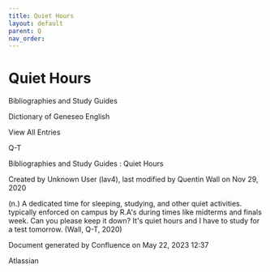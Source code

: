 ```yaml
---
title: Quiet Hours
layout: default
parent: Q
nav_order:
---
```


# Quiet Hours

Bibliographies and Study Guides

Dictionary of Geneseo English

View All Entries

Q-T

Bibliographies and Study Guides : Quiet Hours

Created by  Unknown User (lav4), last modified by  Quentin Wall on Nov 29, 2020

(n.) A dedicated time for sleeping, studying, and other quiet activities. typically enforced on campus by R.A's during times like midterms and finals week. Can you please keep it down? It's quiet hours and I have to study for a test tomorrow. (Wall, Q-T, 2020)

Document generated by Confluence on May 22, 2023 12:37

Atlassian
